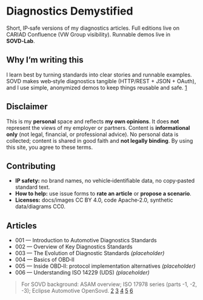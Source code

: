 # Diagnostics Demystified

Short, IP‑safe versions of my diagnostics articles. Full editions live on CARIAD Confluence (VW Group visibility). Runnable demos live in **SOVD‑Lab**.

## Why I’m writing this
I learn best by turning standards into clear stories and runnable examples. SOVD makes web‑style diagnostics tangible (HTTP/REST + JSON + OAuth), and I use simple, anonymized demos to keep things reusable and safe. [1](https://github.com/MauroCerrato/sovd-lab)

## Disclaimer
This is my **personal** space and reflects **my own opinions**. It does **not** represent the views of my employer or partners. Content is **informational only** (not legal, financial, or professional advice). No personal data is collected; content is shared in good faith and **not legally binding**. By using this site, you agree to these terms.

## Contributing
- **IP safety:** no brand names, no vehicle‑identifiable data, no copy‑pasted standard text.  
- **How to help:** use issue forms to **rate an article** or **propose a scenario**.  
- **Licenses:** docs/images CC BY 4.0, code Apache‑2.0, synthetic data/diagrams CC0.

## Articles
- 001 — Introduction to Automotive Diagnostics Standards  
- 002 — Overview of Key Diagnostics Standards  
- 003 — The Evolution of Diagnostic Standards *(placeholder)*  
- 004 — Basics of OBD‑II
- 005 — Inside OBD‑II: protocol implementation alternatives *(placeholder)*  
- 006 — Understanding ISO 14229 (UDS) *(placeholder)*

> For SOVD background: ASAM overview; ISO 17978 series (parts -1, -2, -3); Eclipse Automotive OpenSovd.
> [2](https://www.asam.net/standards/detail/sovd/)
> [3](https://www.iso.org/standard/85133.html)
> [4](https://www.iso.org/standard/86586.html)
> [5](https://www.iso.org/standard/86587.html)
> [6](https://github.com/eclipse-opensovd/)
> 
